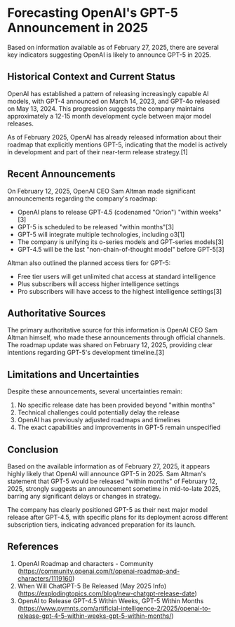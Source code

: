 # Forecasting OpenAI's GPT-5 Announcement in 2025

Based on information available as of February 27, 2025, there are several key indicators suggesting OpenAI is likely to announce GPT-5 in 2025.

## Historical Context and Current Status

OpenAI has established a pattern of releasing increasingly capable AI models, with GPT-4 announced on March 14, 2023, and GPT-4o released on May 13, 2024. This progression suggests the company maintains approximately a 12-15 month development cycle between major model releases.

As of February 2025, OpenAI has already released information about their roadmap that explicitly mentions GPT-5, indicating that the model is actively in development and part of their near-term release strategy.[1]

## Recent Announcements

On February 12, 2025, OpenAI CEO Sam Altman made significant announcements regarding the company's roadmap:

- OpenAI plans to release GPT-4.5 (codenamed "Orion") "within weeks"[3]
- GPT-5 is scheduled to be released "within months"[3]
- GPT-5 will integrate multiple technologies, including o3[1]
- The company is unifying its o-series models and GPT-series models[3]
- GPT-4.5 will be the last "non-chain-of-thought model" before GPT-5[3]

Altman also outlined the planned access tiers for GPT-5:
- Free tier users will get unlimited chat access at standard intelligence
- Plus subscribers will access higher intelligence settings
- Pro subscribers will have access to the highest intelligence settings[3]

## Authoritative Sources

The primary authoritative source for this information is OpenAI CEO Sam Altman himself, who made these announcements through official channels. The roadmap update was shared on February 12, 2025, providing clear intentions regarding GPT-5's development timeline.[3]

## Limitations and Uncertainties

Despite these announcements, several uncertainties remain:

1. No specific release date has been provided beyond "within months"
2. Technical challenges could potentially delay the release
3. OpenAI has previously adjusted roadmaps and timelines
4. The exact capabilities and improvements in GPT-5 remain unspecified

## Conclusion

Based on the available information as of February 27, 2025, it appears highly likely that OpenAI will announce GPT-5 in 2025. Sam Altman's statement that GPT-5 would be released "within months" of February 12, 2025, strongly suggests an announcement sometime in mid-to-late 2025, barring any significant delays or changes in strategy.

The company has clearly positioned GPT-5 as their next major model release after GPT-4.5, with specific plans for its deployment across different subscription tiers, indicating advanced preparation for its launch.

## References

1. OpenAI Roadmap and characters - Community (https://community.openai.com/t/openai-roadmap-and-characters/1119160)
2. When Will ChatGPT-5 Be Released (May 2025 Info) (https://explodingtopics.com/blog/new-chatgpt-release-date)
3. OpenAI to Release GPT-4.5 Within Weeks, GPT-5 Within Months (https://www.pymnts.com/artificial-intelligence-2/2025/openai-to-release-gpt-4-5-within-weeks-gpt-5-within-months/)